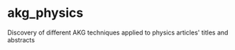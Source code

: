 # akg_physics
Discovery of different AKG techniques applied to physics articles' titles and abstracts

